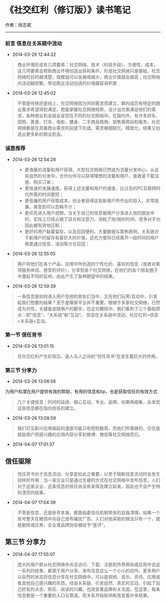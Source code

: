 # 《社交红利（修订版）》读书笔记

作者：徐志斌

***

### 前言 信息在关系链中流动 

* 2014-03-26 12:44:22

> 商业环境形成有几项要素：社交网络、技术（科技手段）、方便性、成本。这几项要素会帮助商业环境创造出获利条件。形成社交网络只是基础，社交网络的目的越清楚，规模就可以发展得越大，商业价值就会越高；社交网络内活动越频繁，带动商业活动创造的价值越容易积累

* 2014-03-26 12:45:02

> 不管是传统还是线上，社交网络因为共同需求而建立，群内成员有特定的商业需求希望得到满足，若能掌握社交网络特质，设计出方案满足他们的需求，各种商业机会就会呈现在不同的社交网络中。在国内外，有许多拼车、团购、美食、打车、电影、健身、二手商品租用、销售等网站和服务，社交网络都是在具备商业需求的前提下形成。需求被细腻化、精致化，结果又创造出更多新的商业机会。

### 诚恳推荐 

* 2014-03-26 12:54:28

> - 更海量的流量和用户获得。大型社交网络已然成为流量分发中心，从这些自然的分发中，合作伙伴可以获得理想的流量和用户，或者是下载注册、购买订单；
> - 更快速的发展速度。获得上述流量和用户的速度，比过去的PC互联网时代所需的时间更短；
> - 更低廉的用户获取成本。创业者获得这些新用户所作出的投入，非常低廉，甚至到可以忽略不计；
> - 更优先进入用户视野。当关于自己的信息被用户分享进入他的朋友中时，实际上已经占据了目光和注意力，消耗了他/她的时间，竞争对手也因此被有效地压制；
> - 更好的用户黏着留存，以及召回便利。大量数据与案例表明，关系链对于新用户的留存有着巨大的价值，这也方便将已经离开一段时间的用户再度通过信息、活动等方式召回；
   
* 2014-03-26 12:55:05

> 用户将他们在各个产品、应用中所创造的个性化的、喜欢的信息（或者对某项服务体验、感受的评价），分享到各个社交网络，在他们的各个朋友圈子中激起不同的反响，由此产生了各种期望中的结果。
   
* 2014-03-26 12:59:39

> 一条信息是如何进入用户及他的朋友们当中，又在他们玩笑/互动中，引发起我们想要的结果？至于是哪家平台并不重要，根植于多家社交网络，已然成为共性，关键是追随用户的脚步。在这句概括中，我们看到了三个基础原点：即“信息”、“关系链”和“互动”。
信息在关系链中流动，社交红利=信息×关系链×互动。

### 第一节 信任背书 

* 2014-03-26 13:01:15

> 在社交红利产生的背后，是人与人之间的“信任背书”在发生着巨大的作用。

### 第三节 分享力 

* 2014-03-26 13:06:56

为用户和潜在用户提供有效的帮助、有用的信息和tip，也是获取信任的有效方式

> 几个关键信息：时间的延续、细心互动、专业、品牌。如果再细看，会发现这些信息都在指向信任的建立。
   
* 2014-03-26 13:08:59

> 我们可见新兴应用崛起的速度可能只有短短数周，而他们所需做的，仅仅是鼓励用户把感兴趣的应用内容分享到微博、微信等社交网络而已。
  
* 2014-04-07 17:01:37

## 信任驱除

> 信任背书对于信息流动、分享是如此之重要，以至于阻断信息流动时会发生同样的作用：当一家企业只是通过生硬的方式在社交网络中发布信息，人们对于这家企业、这条信息的信任尚没有来得及建立起来，因此也不会产生特别漂亮的结果。

* 2014-04-07 17:04:39

> 不管是信息，还是账号本身，都面临着信任机制带来的自我清理。如果一个账号整天在微信中向自己发布骚扰广告，人们对他采取的做法只有一个，就是删除或拉黑，企业或品牌则会被给予“差评”。

## 第三节 分享力 

* 2014-04-07 17:55:07

> 庞大的用户群从社交网络中点击访问、下载、注册到外界网站或应用中去这一系列的结果，都源于用户分享、发布信息这么一个小小的动作。更多用户以自然的状态将信息分享在社交网络中，可以是视频、音乐、资讯、应用或者其他自己感兴趣的东西，经由关系链、引发自然、真实的互动，引起了自己好友的点击、购买、阅读的兴趣。也改变着品牌和关注度。在这里，每条信息都是一个重要的入口与管道。而关系开始影响和改变着许多结果。
